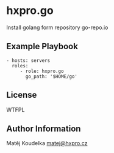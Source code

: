 hxpro.go
========

Install golang form repository go-repo.io

Example Playbook
----------------

    - hosts: servers
      roles:
         - role: hxpro.go
           go_path: '$HOME/go'

License
-------

WTFPL

Author Information
------------------

Matěj Koudelka <matej@hxpro.cz>
